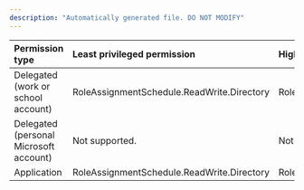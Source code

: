```yaml
---
description: "Automatically generated file. DO NOT MODIFY"
---
```


|Permission type|Least privileged permission|Higher privileged permissions|
|:---|:---|:---|
|Delegated (work or school account)|RoleAssignmentSchedule.ReadWrite.Directory|RoleManagement.ReadWrite.Directory|
|Delegated (personal Microsoft account)|Not supported.|Not supported.|
|Application|RoleAssignmentSchedule.ReadWrite.Directory|RoleManagement.ReadWrite.Directory|

